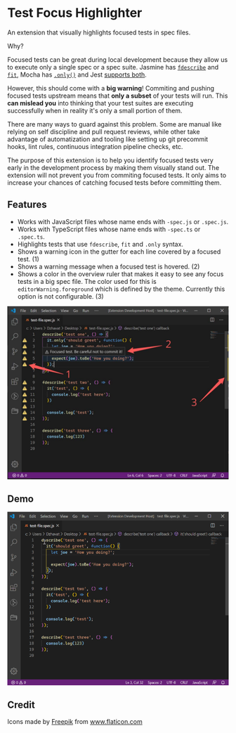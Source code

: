 # Test Focus Highlighter

An extension that visually highlights focused tests in spec files.

Why?

Focused tests can be great during local development because they allow us to execute only a single spec or a spec suite. Jasmine has [`fdescribe`](https://jasmine.github.io/api/3.5/global.html#fdescribe) and [`fit`](https://jasmine.github.io/api/3.5/global.html#fit), Mocha has [`.only()`](https://mochajs.org/#exclusive-tests) and Jest [supports both](https://jestjs.io/docs/en/api#describeonlyname-fn). 

However, this should come with a **big warning**! Commiting and pushing focused tests upstream means that **only a subset** of your tests will run. This **can mislead you** into thinking that your test suites are executing successfully when in reality it's only a small portion of them.

There are many ways to guard against this problem. Some are manual like relying on self discipline and pull request reviews, while other take advantage of automatization and tooling like setting up git precommit hooks, lint rules, continuous integration pipeline checks, etc. 

The purpose of this extension is to help you identify focused tests very early in the development process by making them visually stand out. The extension will not prevent you from commiting focused tests. It only aims to increase your chances of catching focused tests before committing them. 

## Features

- Works with JavaScript files whose name ends with `-spec.js` or `.spec.js`.
- Works with TypeScript files whose name ends with `-spec.ts` or `.spec.ts`.
- Highlights tests that use `fdescribe`, `fit` and `.only` syntax.
- Shows a warning icon in the gutter for each line covered by a focused test. (1)
- Shows a warning message when a focused test is hovered. (2)
- Shows a color in the overview ruler that makes it easy to see any focus tests in a big spec file. The color used for this is `editorWarning.foreground` which is defined by the theme. Currently this option is not configurable. (3)

![Features](./images/features.jpg)

## Demo

![Demo](./images/demo.gif)

## Credit

Icons made by <a href="https://www.flaticon.com/authors/freepik" title="Freepik">Freepik</a> from <a href="https://www.flaticon.com/" title="Flaticon">www.flaticon.com</a>
